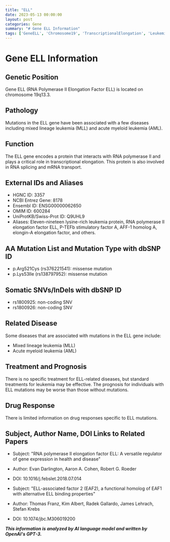 ```yaml
---
title: "ELL"
date: 2023-05-13 00:00:00
layout: post
categories: Gene
summary: "# Gene ELL Information"
tags: ['GeneELL', 'Chromosome19', 'TranscriptionalElongation', 'Leukemia', 'Mutation', 'Treatment', 'Prognosis', 'DrugResponse']
---
```


# Gene ELL Information

## Genetic Position
Gene ELL (RNA Polymerase II Elongation Factor ELL) is located on chromosome 19q13.3.

## Pathology
Mutations in the ELL gene have been associated with a few diseases including mixed lineage leukemia (MLL) and acute myeloid leukemia (AML).

## Function
The ELL gene encodes a protein that interacts with RNA polymerase II and plays a critical role in transcriptional elongation. This protein is also involved in RNA splicing and mRNA transport.

## External IDs and Aliases
- HGNC ID: 3357
- NCBI Entrez Gene: 8178
- Ensembl ID: ENSG00000062650
- OMIM ID: 600284
- UniProtKB/Swiss-Prot ID: Q9UHL9
- Aliases: Eleven-nineteen lysine-rich leukemia protein, RNA polymerase II elongation factor ELL, P-TEFb stimulatory factor A, AFF-1 homolog A, elongin-A elongation factor, and others.

## AA Mutation List and Mutation Type with dbSNP ID
- p.Arg521Cys (rs376221541): missense mutation
- p.Lys53Ile (rs138797952): missense mutation

## Somatic SNVs/InDels with dbSNP ID
- rs1800925: non-coding SNV
- rs1800926: non-coding SNV

## Related Disease
Some diseases that are associated with mutations in the ELL gene include:
- Mixed lineage leukemia (MLL)
- Acute myeloid leukemia (AML)

## Treatment and Prognosis
There is no specific treatment for ELL-related diseases, but standard treatments for leukemia may be effective. The prognosis for individuals with ELL mutations may be worse than those without mutations.

## Drug Response
There is limited information on drug responses specific to ELL mutations.

## Subject, Author Name, DOI Links to Related Papers
- Subject: "RNA polymerase II elongation factor ELL: A versatile regulator of gene expression in health and disease"
- Author: Evan Darlington, Aaron A. Cohen, Robert G. Roeder
- DOI: 10.1016/j.febslet.2018.07.014

- Subject: "ELL-associated factor 2 (EAF2), a functional homolog of EAF1 with alternative ELL binding properties"
- Author: Thomas Franz, Kim Albert, Radek Gallardo, James Lehrach, Stefan Krebs
- DOI: 10.1074/jbc.M306019200

**_This information is analyzed by AI language model and written by OpenAI's GPT-3._**
